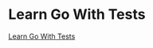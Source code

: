 # Learn Go With Tests

[Learn Go With Tests](https://quii.gitbook.io/learn-go-with-tests/go-fundamentals/hello-world)
